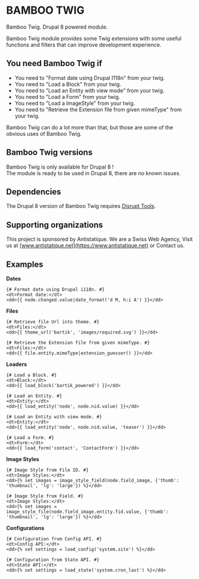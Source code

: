 # BAMBOO TWIG

Bamboo Twig. Drupal 8 powered module.

Bamboo Twig module provides some Twig extensions with some useful functions and filters that can improve development experience.

## You need Bamboo Twig if

  - You need to "Format date using Drupal I118n" from your twig.
  - You need to "Load a Block" from your twig.
  - You need to "Load an Entity with view mode" from your twig.
  - You need to "Load a Form" from your twig.
  - You need to "Load a ImageStyle" from your twig.
  - You need to "Retrieve the Extension file from given mimeType" from your twig.

Bamboo Twig can do a lot more than that, but those are some of the obvious uses of Bamboo Twig.

## Bamboo Twig versions

Bamboo Twig is only available for Drupal 8 !   
The module is ready to be used in Drupal 8, there are no known issues.

## Dependencies

The Drupal 8 version of Bamboo Twig requires [Disrupt Tools](https://www.drupal.org/sandbox/wengerk/2855304).

## Supporting organizations

This project is sponsored by Antistatique. We are a Swiss Web Agency, Visit us at [www.antistatique.net](https://www.antistatique.net) or Contact us.

## Examples

**Dates**

```twig
{# Format date using Drupal i118n. #}
<dt>Format date:</dt>
<dd>{{ node.changed.value|date_format('d M, h:i A') }}</dd>
```

**Files**

```twig
{# Retrieve file Url into theme. #}
<dt>Files:</dt>
<dd>{{ theme_url('bartik', 'images/required.svg') }}</dd>

{# Retrieve the Extension file from given mimeType. #}
<dt>Files:</dt>
<dd>{{ file.entity.mimeType|extension_guesser() }}</dd>
```

**Loaders**

```twig
{# Load a Block. #}
<dt>Block:</dt>
<dd>{{ load_block('bartik_powered') }}</dd>

{# Load an Entity. #}
<dt>Entity:</dt>
<dd>{{ load_entity('node', node.nid.value) }}</dd>

{# Load an Entity with view mode. #}
<dt>Entity:</dt>
<dd>{{ load_entity('node', node.nid.value, 'teaser') }}</dd>

{# Load a Form. #}
<dt>Form:</dt>
<dd>{{ load_form('contact', 'ContactForm') }}</dd>
```

**Image Styles**

```twig
{# Image Style from File ID. #}
<dt>Image Styles:</dt>
<dd>{% set images = image_style_field(node.field_image, {'thumb': 'thumbnail', 'lg': 'large'}) %}</dd>

{# Image Style from Field. #}
<dt>Image Styles:</dt>
<dd>{% set images = image_style_file(node.field_image.entity.fid.value, {'thumb': 'thumbnail', 'lg': 'large'}) %}</dd>
```

**Configurations**

```twig
{# Configuration from Config API. #}
<dt>Config API:</dt>
<dd>{% set settings = load_config('system.site') %}</dd>

{# Configuration from State API. #}
<dt>State API:</dt>
<dd>{% set settings = load_state('system.cron_last') %}</dd>
```
